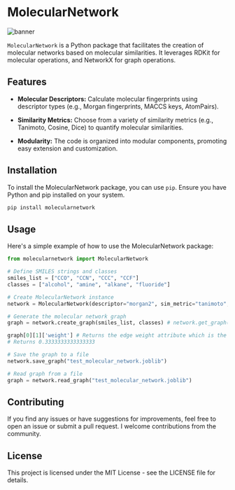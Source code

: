 # MolecularNetwork
![banner](banner.png)

`MolecularNetwork` is a Python package that facilitates the creation of molecular networks based on molecular similarities. It leverages RDKit for molecular operations, and NetworkX for graph operations.

## Features

- **Molecular Descriptors:** Calculate molecular fingerprints using descriptor types (e.g., Morgan fingerprints, MACCS keys, AtomPairs).

- **Similarity Metrics:** Choose from a variety of similarity metrics (e.g., Tanimoto, Cosine, Dice) to quantify molecular similarities.

- **Modularity:** The code is organized into modular components, promoting easy extension and customization.

## Installation

To install the MolecularNetwork package, you can use `pip`. Ensure you have Python and pip installed on your system.

```bash
pip install molecularnetwork
```

## Usage
Here's a simple example of how to use the MolecularNetwork package:

``` python
from molecularnetwork import MolecularNetwork

# Define SMILES strings and classes
smiles_list = ["CCO", "CCN", "CCC", "CCF"]
classes = ["alcohol", "amine", "alkane", "fluoride"]

# Create MolecularNetwork instance
network = MolecularNetwork(descriptor="morgan2", sim_metric="tanimoto", sim_threshold=0.25)

# Generate the molecular network graph
graph = network.create_graph(smiles_list, classes) # network.get_graph() also returns graph

graph[0][1]['weight'] # Returns the edge weight attribute which is the similarity between node 0 and 1
# Returns 0.3333333333333333

# Save the graph to a file
network.save_graph("test_molecular_network.joblib")

# Read graph from a file
graph = network.read_graph("test_molecular_network.joblib")
```

## Contributing
If you find any issues or have suggestions for improvements, feel free to open an issue or submit a pull request. I welcome contributions from the community.

## License
This project is licensed under the MIT License - see the LICENSE file for details.
